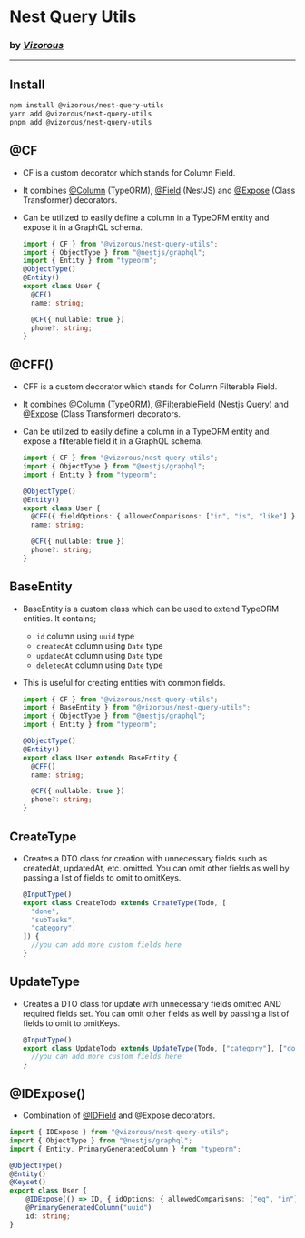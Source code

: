 # Nest Query Utils

### by [_Vizorous_](https://github.com/vizorous)

---

## Install

```bash
npm install @vizorous/nest-query-utils
yarn add @vizorous/nest-query-utils
pnpm add @vizorous/nest-query-utils
```

## @CF

- CF is a custom decorator which stands for Column Field.
- It combines [@Column](https://typeorm.io/entities#entity-columns) (TypeORM), [@Field](https://docs.nestjs.com/graphql/resolvers#code-first-resolver) (NestJS) and [@Expose](https://github.com/typestack/class-transformer#exposing-getters-and-method-return-values) (Class Transformer) decorators.

- Can be utilized to easily define a column in a TypeORM entity and expose it in a GraphQL schema.

  ```typescript
  import { CF } from "@vizorous/nest-query-utils";
  import { ObjectType } from "@nestjs/graphql";
  import { Entity } from "typeorm";
  @ObjectType()
  @Entity()
  export class User {
  	@CF()
  	name: string;

  	@CF({ nullable: true })
  	phone?: string;
  }
  ```

## @CFF()

- CFF is a custom decorator which stands for Column Filterable Field.
- It combines [@Column](https://typeorm.io/entities#entity-columns) (TypeORM), [@FilterableField](https://tripss.github.io/nestjs-query/docs/graphql/dtos#filterablefield) (Nestjs Query) and [@Expose](https://github.com/typestack/class-transformer#exposing-getters-and-method-return-values) (Class Transformer) decorators.
    <!-- - _Note: CFF is using a customized version of FilterableField, it might not work properly with the base version from @nestjs-query or @ptc-org fork. You must use @vizorous fork._ -->

- Can be utilized to easily define a column in a TypeORM entity and expose a filterable field it in a GraphQL schema.

  ```typescript
  import { CF } from "@vizorous/nest-query-utils";
  import { ObjectType } from "@nestjs/graphql";
  import { Entity } from "typeorm";

  @ObjectType()
  @Entity()
  export class User {
  	@CFF({ fieldOptions: { allowedComparisons: ["in", "is", "like"] } })
  	name: string;

  	@CF({ nullable: true })
  	phone?: string;
  }
  ```

## BaseEntity

- BaseEntity is a custom class which can be used to extend TypeORM entities. It contains;
  - `id` column using `uuid` type
  - `createdAt` column using `Date` type
  - `updatedAt` column using `Date` type
  - `deletedAt` column using `Date` type
- This is useful for creating entities with common fields.

  ```typescript
  import { CF } from "@vizorous/nest-query-utils";
  import { BaseEntity } from "@vizorous/nest-query-utils";
  import { ObjectType } from "@nestjs/graphql";
  import { Entity } from "typeorm";

  @ObjectType()
  @Entity()
  export class User extends BaseEntity {
  	@CFF()
  	name: string;

  	@CF({ nullable: true })
  	phone?: string;
  }
  ```

## CreateType

- Creates a DTO class for creation with unnecessary fields such as createdAt, updatedAt, etc. omitted. You can omit other fields as well by passing a list of fields to omit to omitKeys.
  ```typescript
  @InputType()
  export class CreateTodo extends CreateType(Todo, [
  	"done",
  	"subTasks",
  	"category",
  ]) {
  	//you can add more custom fields here
  }
  ```

## UpdateType

- Creates a DTO class for update with unnecessary fields omitted AND required fields set. You can omit other fields as well by passing a list of fields to omit to omitKeys.

  ```typescript
  @InputType()
  export class UpdateTodo extends UpdateType(Todo, ["category"], ["done"]) {
  	//you can add more custom fields here
  }
  ```

## @IDExpose()

- Combination of [@IDField](https://tripss.github.io/nestjs-query/docs/graphql/dtos#idfield) and @Expose decorators.

```typescript
import { IDExpose } from "@vizorous/nest-query-utils";
import { ObjectType } from "@nestjs/graphql";
import { Entity, PrimaryGeneratedColumn } from "typeorm";

@ObjectType()
@Entity()
@Keyset()
export class User {
	@IDExpose(() => ID, { idOptions: { allowedComparisons: ["eq", "in"] } })
	@PrimaryGeneratedColumn("uuid")
	id: string;
}
```
